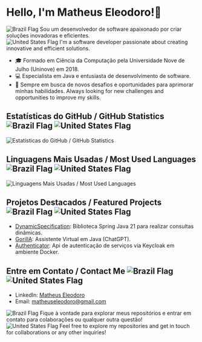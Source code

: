 # Hello, I'm Matheus Eleodoro!👋


![Brazil Flag](https://upload.wikimedia.org/wikipedia/commons/thumb/0/05/Flag_of_Brazil.svg/22px-Flag_of_Brazil.svg.png) Sou um desenvolvedor de software apaixonado por criar soluções inovadoras e eficientes. \
![United States Flag](https://upload.wikimedia.org/wikipedia/en/thumb/a/a4/Flag_of_the_United_States.svg/22px-Flag_of_the_United_States.svg.png) I'm a software developer passionate about creating innovative and efficient solutions.

- 🎓 Formado em Ciência da Computação pela Universidade Nove de Julho (Uninove) em 2018.
- 💻 Especialista em Java e entusiasta de desenvolvimento de software.
- 🌱 Sempre em busca de novos desafios e oportunidades para aprimorar minhas habilidades.
Always looking for new challenges and opportunities to improve my skills.

## Estatísticas do GitHub / GitHub Statistics ![Brazil Flag](https://upload.wikimedia.org/wikipedia/commons/thumb/0/05/Flag_of_Brazil.svg/22px-Flag_of_Brazil.svg.png) ![United States Flag](https://upload.wikimedia.org/wikipedia/en/thumb/a/a4/Flag_of_the_United_States.svg/22px-Flag_of_the_United_States.svg.png)


![Estatísticas do GitHub / GitHub Statistics](https://github-readme-stats.vercel.app/api?username=MatheusEleodoro&show_icons=true&theme=omni )

## Linguagens Mais Usadas / Most Used Languages ![Brazil Flag](https://upload.wikimedia.org/wikipedia/commons/thumb/0/05/Flag_of_Brazil.svg/22px-Flag_of_Brazil.svg.png) ![United States Flag](https://upload.wikimedia.org/wikipedia/en/thumb/a/a4/Flag_of_the_United_States.svg/22px-Flag_of_the_United_States.svg.png)


![Linguagens Mais Usadas / Most Used Languages](https://github-readme-stats.vercel.app/api/top-langs/?username=MatheusEleodoro&layout=compact&langs_count=5&hide=javascript,html,css,.net&theme=omni)


## Projetos Destacados / Featured Projects ![Brazil Flag](https://upload.wikimedia.org/wikipedia/commons/thumb/0/05/Flag_of_Brazil.svg/22px-Flag_of_Brazil.svg.png) ![United States Flag](https://upload.wikimedia.org/wikipedia/en/thumb/a/a4/Flag_of_the_United_States.svg/22px-Flag_of_the_United_States.svg.png)


- [DynamicSpecification](https://github.com/MatheusEleodoro/DynamicSpecification): Biblioteca Spring Java 21 para realizar consultas dinâmicas.
- [GorilIA](https://github.com/MatheusEleodoro/GorilIA): Assistente Virtual em Java (ChatGPT).
- [Authenticator](https://github.com/MatheusEleodoro/api-authenticator): Api de autenticação de serviços via Keycloak em ambiente Docker.

## Entre em Contato / Contact Me ![Brazil Flag](https://upload.wikimedia.org/wikipedia/commons/thumb/0/05/Flag_of_Brazil.svg/22px-Flag_of_Brazil.svg.png) ![United States Flag](https://upload.wikimedia.org/wikipedia/en/thumb/a/a4/Flag_of_the_United_States.svg/22px-Flag_of_the_United_States.svg.png)


- LinkedIn: [Matheus Eleodoro](https://www.linkedin.com/in/matheuseleodoro/)
- Email: matheuseleodoro@gmail.com


![Brazil Flag](https://upload.wikimedia.org/wikipedia/commons/thumb/0/05/Flag_of_Brazil.svg/22px-Flag_of_Brazil.svg.png) Fique à vontade para explorar meus repositórios e entrar em contato para colaborações ou qualquer outra questão!\
![United States Flag](https://upload.wikimedia.org/wikipedia/en/thumb/a/a4/Flag_of_the_United_States.svg/22px-Flag_of_the_United_States.svg.png) Feel free to explore my repositories and get in touch for collaborations or any other inquiries!
